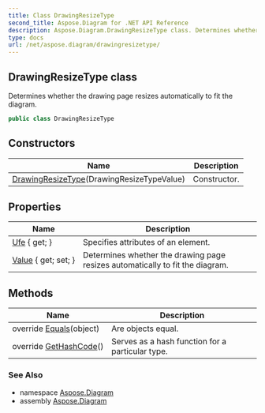 ```yaml
---
title: Class DrawingResizeType
second_title: Aspose.Diagram for .NET API Reference
description: Aspose.Diagram.DrawingResizeType class. Determines whether the drawing page resizes automatically to fit the diagram
type: docs
url: /net/aspose.diagram/drawingresizetype/
---
```

## DrawingResizeType class

Determines whether the drawing page resizes automatically to fit the diagram.

```csharp
public class DrawingResizeType
```

## Constructors

| Name | Description |
| --- | --- |
| [DrawingResizeType](drawingresizetype/)(DrawingResizeTypeValue) | Constructor. |

## Properties

| Name | Description |
| --- | --- |
| [Ufe](../../aspose.diagram/drawingresizetype/ufe/) { get; } | Specifies attributes of an element. |
| [Value](../../aspose.diagram/drawingresizetype/value/) { get; set; } | Determines whether the drawing page resizes automatically to fit the diagram. |

## Methods

| Name | Description |
| --- | --- |
| override [Equals](../../aspose.diagram/drawingresizetype/equals/)(object) | Are objects equal. |
| override [GetHashCode](../../aspose.diagram/drawingresizetype/gethashcode/)() | Serves as a hash function for a particular type. |

### See Also

* namespace [Aspose.Diagram](../../aspose.diagram/)
* assembly [Aspose.Diagram](../../)


